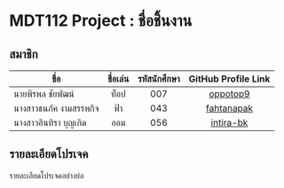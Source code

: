 # MDT112 Project : ชื่อชิ้นงาน

## สมาชิก

| ชื่อ                    |   ชื่อเล่น   | รหัสนักศึกษา  | GitHub Profile Link                        |
|-----------------------|:--------:|:----------:|:------------------------------------------:|
| นายพีรพล ชัยพัฒน์         | ท็อป      |    007     |[oppotop9](https://github.com/oppotop9)     |
| นางสาวธนภัค งามสรรพกิจ    |   ฟ้า     |   043      |[fahtanapak](https://github.com/fahtanapak) |
| นางสาวอินทิรา บุญเกิด       |   ออม    |  056       |[intira-bk](https://github.com/intira-bk) |                                               

## รายละเอียดโปรเจค
รายละเอียดโปรเจคอย่างย่อ
